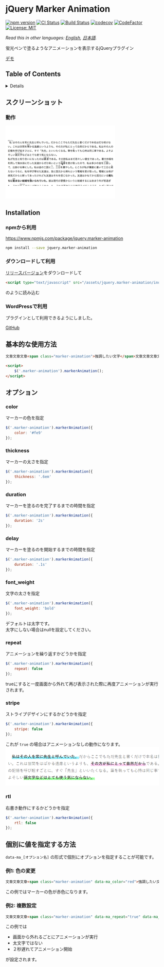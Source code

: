 # jQuery Marker Animation

[![npm version](https://badge.fury.io/js/jquery.marker-animation.svg)](https://badge.fury.io/js/jquery.marker-animation)
[![CI Status](https://github.com/technote-space/jquery.marker-animation/workflows/CI/badge.svg)](https://github.com/technote-space/jquery.marker-animation/actions)
[![Build Status](https://travis-ci.com/technote-space/jquery.marker-animation.svg?branch=master)](https://travis-ci.com/technote-space/jquery.marker-animation)
[![codecov](https://codecov.io/gh/technote-space/jquery.marker-animation/branch/master/graph/badge.svg)](https://codecov.io/gh/technote-space/jquery.marker-animation)
[![CodeFactor](https://www.codefactor.io/repository/github/technote-space/jquery.marker-animation/badge)](https://www.codefactor.io/repository/github/technote-space/jquery.marker-animation)
[![License: MIT](https://img.shields.io/badge/License-MIT-blue.svg)](https://github.com/technote-space/jquery.marker-animation/blob/master/LICENSE)

*Read this in other languages: [English](README.md), [日本語](README.ja.md).*

蛍光ペンで塗るようなアニメーションを表示するjQueryプラグイン

[デモ](https://technote-space.github.io/jquery.marker-animation/)

## Table of Contents

<!-- START doctoc generated TOC please keep comment here to allow auto update -->
<!-- DON'T EDIT THIS SECTION, INSTEAD RE-RUN doctoc TO UPDATE -->
<details>
<summary>Details</summary>

- [スクリーンショット](#%E3%82%B9%E3%82%AF%E3%83%AA%E3%83%BC%E3%83%B3%E3%82%B7%E3%83%A7%E3%83%83%E3%83%88)
  - [動作](#%E5%8B%95%E4%BD%9C)
- [Installation](#installation)
  - [npmから利用](#npm%E3%81%8B%E3%82%89%E5%88%A9%E7%94%A8)
  - [ダウンロードして利用](#%E3%83%80%E3%82%A6%E3%83%B3%E3%83%AD%E3%83%BC%E3%83%89%E3%81%97%E3%81%A6%E5%88%A9%E7%94%A8)
  - [WordPressで利用](#wordpress%E3%81%A7%E5%88%A9%E7%94%A8)
- [基本的な使用方法](#%E5%9F%BA%E6%9C%AC%E7%9A%84%E3%81%AA%E4%BD%BF%E7%94%A8%E6%96%B9%E6%B3%95)
- [オプション](#%E3%82%AA%E3%83%97%E3%82%B7%E3%83%A7%E3%83%B3)
  - [color](#color)
  - [thickness](#thickness)
  - [duration](#duration)
  - [delay](#delay)
  - [font_weight](#font_weight)
  - [repeat](#repeat)
  - [stripe](#stripe)
  - [rtl](#rtl)
- [個別に値を指定する方法](#%E5%80%8B%E5%88%A5%E3%81%AB%E5%80%A4%E3%82%92%E6%8C%87%E5%AE%9A%E3%81%99%E3%82%8B%E6%96%B9%E6%B3%95)
  - [例1: 色の変更](#%E4%BE%8B1-%E8%89%B2%E3%81%AE%E5%A4%89%E6%9B%B4)
  - [例2: 複数設定](#%E4%BE%8B2-%E8%A4%87%E6%95%B0%E8%A8%AD%E5%AE%9A)

</details>
<!-- END doctoc generated TOC please keep comment here to allow auto update -->

## スクリーンショット
### 動作
![動作](https://raw.githubusercontent.com/technote-space/jquery.marker-animation/images/marker-animation.gif)

## Installation
### npmから利用
https://www.npmjs.com/package/jquery.marker-animation

```bash
npm install --save jquery.marker-animation
```

### ダウンロードして利用
[リリースバージョン](https://github.com/technote-space/jquery.marker-animation/releases/latest/download/index.js)をダウンロードして
```html
<script type="text/javascript" src="/assets/jquery.marker-animation/index.js"></script>
```
のように読み込む

### WordPressで利用
プラグインとして利用できるようにしました。  

[GitHub](https://github.com/technote-space/marker-animation)

## 基本的な使用方法
```html
文章文章文章<span class="marker-animation">強調したい文字</span>文章文章文章文章
```

```html
<script>
    $('.marker-animation').markerAnimation();
</script>
```

## オプション
### color
マーカーの色を指定
```javascript
$('.marker-animation').markerAnimation({
    color: '#fe9'
});
```

### thickness
マーカーの太さを指定
```javascript
$('.marker-animation').markerAnimation({
    thickness: '.6em'
});
```

### duration
マーカーを塗るのを完了するまでの時間を指定
```javascript
$('.marker-animation').markerAnimation({
    duration: '2s'
});
```

### delay
マーカーを塗るのを開始するまでの時間を指定
```javascript
$('.marker-animation').markerAnimation({
    duration: '.1s'
});
```

### font_weight
文字の太さを指定
```javascript
$('.marker-animation').markerAnimation({
    font_weight: 'bold'
});
```
デフォルトは太字です。  
太字にしない場合はnullを設定してください。

### repeat
アニメーションを繰り返すかどうかを指定
```javascript
$('.marker-animation').markerAnimation({
    repeat: false
});
```
trueにすると一度画面から外れて再び表示された際に再度アニメーションが実行されます。

### stripe
ストライプデザインにするかどうかを指定
```javascript
$('.marker-animation').markerAnimation({
    stripe: false
});
```
これが `true` の場合はアニメーションなしの動作になります。  
![stripe](https://raw.githubusercontent.com/technote-space/jquery.marker-animation/images/stripe.png)

### rtl
右書き動作にするかどうかを指定
```javascript
$('.marker-animation').markerAnimation({
    rtl: false
});
```

## 個別に値を指定する方法
`data-ma_[オプション名]` の形式で個別にオプションを指定することが可能です。
### 例1: 色の変更
```html
文章文章文章<span class="marker-animation" data-ma_color="red">強調したい文字</span>文章文章文章文章
```
この例ではマーカーの色が赤色になります。
### 例2: 複数設定
```html
文章文章文章<span class="marker-animation" data-ma_repeat="true" data-ma_font_weight="null" data-ma_delay="2s">強調したい文字</span>文章文章文章文章
```
この例では
* 画面から外れるごとにアニメーションが実行
* 太文字ではない
* ２秒遅れてアニメーション開始

が設定されます。
